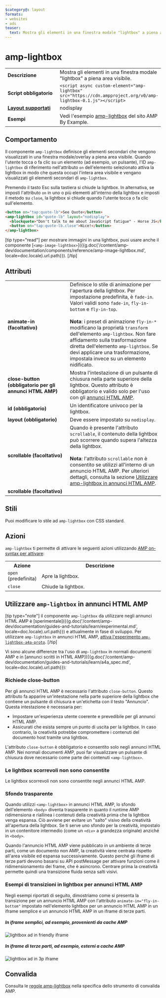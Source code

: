 ```yaml
---
$category@: layout
formats:
- websites
- ads
teaser:
  text: Mostra gli elementi in una finestra modale "lightbox" a piena area visibile.
---
```




<!--
       Copyright 2016 The AMP HTML Authors. All Rights Reserved.

       Licensed under the Apache License, Version 2.0 (the "License");
     you may not use this file except in compliance with the License.
     You may obtain a copy of the License at

     http://www.apache.org/licenses/LICENSE-2.0

     Unless required by applicable law or agreed to in writing, software
     distributed under the License is distributed on an "AS-IS" BASIS,
     WITHOUT WARRANTIES OR CONDITIONS OF ANY KIND, either express or implied.
     See the License for the specific language governing permissions and
     limitations under the License.
-->

# amp-lightbox

<table>
  <tr>
    <td width="40%"><strong>Descrizione</strong></td>
    <td>Mostra gli elementi in una finestra modale "lightbox" a piena area visibile.</td>
  </tr>
  <tr>
    <td width="40%"><strong>Script obbligatorio</strong></td>
    <td><code>&lt;script async custom-element="amp-lightbox" src="https://cdn.ampproject.org/v0/amp-lightbox-0.1.js"&gt;&lt;/script&gt;</code></td>
  </tr>
  <tr>
    <td class="col-fourty"><strong><a href="https://www.ampproject.org/docs/guides/responsive/control_layout.html">Layout supportati</a></strong></td>
    <td>nodisplay</td>
  </tr>
  <tr>
    <td width="40%"><strong>Esempi</strong></td>
    <td>Vedi l'esempio <a href="https://ampbyexample.com/components/amp-lightbox/">amp-lightbox</a> del sito AMP By Example.</td>
  </tr>
</table>


## Comportamento

Il componente `amp-lightbox` definisce gli elementi secondari che vengono visualizzati in una finestra modale/overlay a piena area visibile. Quando l'utente tocca o fa clic su un elemento (ad esempio, un pulsante), l'ID `amp-lightbox` di riferimento nell'attributo `on` dell'elemento selezionato attiva la lightbox in modo che questa occupi l'intera area visibile e vengano visualizzati gli elementi secondari di `amp-lightbox`.

Premendo il tasto Esc sulla tastiera si chiude la lightbox. In alternativa, se imposti l'attributo `on` in uno o più elementi all'interno della lightbox e imposti il metodo su `close`, la lightbox si chiude quando l'utente tocca o fa clic sull'elemento.

```html
<button on="tap:quote-lb">See Quote</button>
<amp-lightbox id="quote-lb" layout="nodisplay">
  <blockquote>"Don't talk to me about JavaScript fatigue" - Horse JS</blockquote>
  <button on="tap:quote-lb.close">Nice!</button>
</amp-lightbox>
```

[tip type="read"]
per mostrare immagini in una lightbox, puoi usare anche il componente [`<amp-image-lightbox>`]({{g.doc('/content/amp-dev/documentation/components/reference/amp-image-lightbox.md', locale=doc.locale).url.path}}).
[/tip]

## Attributi

<table>
  <tr>
    <td width="40%"><strong>animate-in (facoltativo)</strong></td>
    <td>Definisce lo stile di animazione per l'apertura della lightbox. Per impostazione predefinita, è
      <code>fade-in</code>. Valori validi sono <code>fade-in</code>, <code>fly-in-bottom</code> e
        <code>fly-in-top</code>.
          <br><br>
            <strong>Nota</strong>: i preset di animazione <code>fly-in-*</code> modificano la proprietà <code>transform</code> dell'elemento
              <code>amp-lightbox</code>. Non fare affidamento sulla trasformazione diretta dell'elemento
                <code>amp-lightbox</code>. Se devi applicare una trasformazione, impostala invece su un elemento nidificato.</td>
              </tr>
              <tr>
                <td width="40%"><strong>close-button (obbligatorio per gli annunci HTML AMP)</strong></td>
                <td>Mostra l'intestazione di un pulsante di chiusura nella parte superiore della lightbox. Questo attributo è obbligatorio
                    e valido solo per l'uso con gli <a href="#a4a">annunci HTML AMP</a>.</td>
                </tr>
                <tr>
                  <td width="40%"><strong>id (obbligatorio)</strong></td>
                  <td>Un identificatore univoco per la lightbox.</td>
                </tr>
                <tr>
                  <td width="40%"><strong>layout (obbligatorio)</strong></td>
                  <td>Deve essere impostato su <code>nodisplay</code>.</td>
                </tr>
                <tr>
                  <td width="40%"><strong>scrollable (facoltativo)</strong></td>
                  <td>Quando è presente l'attributo <code>scrollable</code>, il contenuto della lightbox può scorrere quando supera l'altezza della lightbox.
                    <br><br>
                      <strong>Nota</strong>: l'attributo <code>scrollable</code> non è consentito se utilizzi <code><amp-lightbox></code> all'interno di un annuncio HTML AMP. Per ulteriori dettagli, consulta la sezione <a href="#a4a">Utilizzare amp-lightbox in annunci HTML AMP</a>.</td>
                    </tr>
                    <tr>
                      <td width="40%"><strong>scrollable (facoltativo)</strong></td>
                      <td></td>
                    </tr>
                  </table>

## Stili

Puoi modificare lo stile ad `amp-lightbox` con CSS standard.

## Azioni

`amp-lightbox` ti permette di attivare le seguenti azioni utilizzando [AMP on-syntax per attivare](https://www.ampproject.org/docs/reference/amp-actions-and-events):

<table>
  <tr>
    <th width="20%">Azione</th>
    <th>Descrizione</th>
  </tr>
  <tr>
    <td><code>open</code> (predefinita)</td>
    <td>Apre la lightbox.</td>
  </tr>
  <tr>
    <td><code>close</code></td>
    <td>Chiude la lightbox.</td>
  </tr>
</table>

## <a id="a4a"></a> Utilizzare `amp-lightbox` in annunci HTML AMP

[tip type="note"]
il componente `amp-lightbox` da utilizzare negli annunci HTML AMP è [sperimentale]({{g.doc('/content/amp-dev/documentation/guides-and-tutorials/learn/experimental.md', locale=doc.locale).url.path}}) e attualmente in fase di sviluppo. Per utilizzare `amp-lightbox` in annunci HTML AMP, [attiva l'esperimento `amp-lightbox-a4a-proto`](http://cdn.ampproject.org/experiments.html).
[/tip]

Vi sono alcune differenze tra l'uso di `amp-lightbox` in normali documenti AMP e in [annunci scritti in HTML AMP]({{g.doc('/content/amp-dev/documentation/guides-and-tutorials/learn/a4a_spec.md', locale=doc.locale).url.path}}):

### Richiede close-button

Per gli annunci HTML AMP è necessario l'attributo `close-button`. Questo attributo fa apparire un'intestazione nella parte superiore della lightbox che contiene un pulsante di chiusura e un'etichetta con il testo "Annuncio". Questa intestazione è necessaria per:

* Impostare un'esperienza utente coerente e prevedibile per gli annunci HTML AMP.
* Assicurati che esista sempre un punto di uscita per la lightbox. In caso contrario, la creatività potrebbe compromettere i contenuti del documento host tramite una lightbox.

L'attributo `close-button` è obbligatorio e consentito solo negli annunci HTML AMP. Nei normali documenti AMP, puoi far visualizzare un pulsante di chiusura dove necessario come parte dei contenuti `<amp-lightbox>`.

### Le lightbox scorrevoli non sono consentite

Le lightbox scorrevoli non sono consentite negli annunci HTML AMP.

### Sfondo trasparente

Quando utilizzi `<amp-lightbox>` in annunci HTML AMP, lo sfondo dell'elemento `<body>` diventa trasparente in quanto il runtime AMP ridimensiona e riallinea i contenuti della creatività prima che la lightbox venga espansa. Ciò avviene per evitare un "salto" visivo della creatività all'apertura della lightbox. Se ti serve uno sfondo per la creatività, impostalo in un contenitore intermedio (come un `<div>` a grandezza originale) anziché in `<body>`.

Quando l'annuncio HTML AMP viene pubblicato in un ambiente di terze parti, come un documento non AMP, la creatività viene centrata rispetto all'area visibile ed espansa successivamente. Questo perché gli iframe di terze parti devono basarsi su API postMessage per attivare funzioni come il ridimensionamento dei frame, che è asincrono. Centrare prima la creatività permette quindi una transizione fluida senza salti visivi.

### Esempi di transizioni in lightbox per annunci HTML AMP

Negli esempi riportati di seguito, dimostriamo come si presenta la transizione per un annuncio HTML AMP con l'attributo `animate-in="fly-in-bottom"` impostato nell'elemento lightbox per un annuncio HTML AMP in un iframe semplice e un annuncio HTML AMP in un iframe di terze parti.

##### In iframe semplici, ad esempio, provenienti da cache AMP

<amp-img alt="lightbox ad in friendly iframe" width="360" height="480" src="https://github.com/ampproject/amphtml/raw/master/spec/img/lightbox-ad-fie.gif" layout="fixed">
  <noscript>
    <img alt="lightbox ad in friendly iframe" src="../../spec/img/lightbox-ad-fie.gif">
    </noscript>
  </amp-img>

##### In iframe di terze parti, ad esempio, esterni a cache AMP

<amp-img alt="lightbox ad in 3p iframe" width="360" height="480" src="https://github.com/ampproject/amphtml/raw/master/spec/img/lightbox-ad-3p.gif" layout="fixed">
  <noscript>
    <img alt="lightbox ad in 3p iframe" src="../../spec/img/lightbox-ad-3p.gif">
    </noscript>
  </amp-img>

## Convalida

Consulta le [regole amp-lightbox](https://github.com/ampproject/amphtml/blob/master/extensions/amp-lightbox/validator-amp-lightbox.protoascii) nella specifica dello strumento di convalida AMP.
